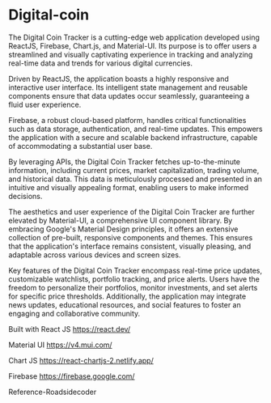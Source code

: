 # Digital-coin

The Digital Coin Tracker is a cutting-edge web application developed using ReactJS, Firebase, Chart.js, and Material-UI. Its purpose is to
offer users a streamlined and visually captivating experience in tracking and analyzing real-time data and trends for various digital currencies.

Driven by ReactJS, the application boasts a highly responsive and interactive user interface. Its intelligent state management and reusable
components ensure that data updates occur seamlessly, guaranteeing a fluid user experience.

Firebase, a robust cloud-based platform, handles critical functionalities such as data storage, authentication, and real-time updates. This
empowers the application with a secure and scalable backend infrastructure, capable of accommodating a substantial user base.

By leveraging APIs, the Digital Coin Tracker fetches up-to-the-minute information, including current prices, market capitalization, trading volume, and historical data. This data is meticulously processed and presented in an intuitive and visually appealing format, enabling users to make informed decisions.




The aesthetics and user experience of the Digital Coin Tracker are further elevated by Material-UI, a comprehensive UI component library. By embracing Google's Material Design principles, it offers an extensive collection of pre-built, responsive components and themes. This ensures that the application's interface remains consistent, visually pleasing, and adaptable across various devices and screen sizes.

Key features of the Digital Coin Tracker encompass real-time price updates, customizable watchlists, portfolio tracking, and price alerts. Users have the freedom to personalize their portfolios, monitor investments, and set alerts for specific price thresholds. Additionally, the application may integrate news updates, educational resources, and social features to foster an engaging and collaborative community.



Built with
React JS        https://react.dev/      

Material UI     https://v4.mui.com/
                                                                                                                                         
Chart JS        https://react-chartjs-2.netlify.app/
                                                                                                                                         
Firebase        https://firebase.google.com/


Reference-Roadsidecoder

